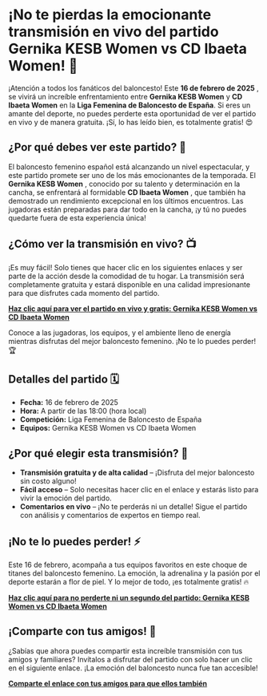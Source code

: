 # ¡No te pierdas la emocionante transmisión en vivo del partido Gernika KESB Women vs CD Ibaeta Women! 🏀

¡Atención a todos los fanáticos del baloncesto! Este **16 de febrero de 2025** , se vivirá un increíble enfrentamiento entre **Gernika KESB Women** y **CD Ibaeta Women** en la **Liga Femenina de Baloncesto de España**. Si eres un amante del deporte, no puedes perderte esta oportunidad de ver el partido en vivo y de manera gratuita. ¡Sí, lo has leído bien, es totalmente gratis! 😍

## ¿Por qué debes ver este partido? 🤔

El baloncesto femenino español está alcanzando un nivel espectacular, y este partido promete ser uno de los más emocionantes de la temporada. El **Gernika KESB Women** , conocido por su talento y determinación en la cancha, se enfrentará al formidable **CD Ibaeta Women** , que también ha demostrado un rendimiento excepcional en los últimos encuentros. Las jugadoras están preparadas para dar todo en la cancha, ¡y tú no puedes quedarte fuera de esta experiencia única!

## ¿Cómo ver la transmisión en vivo? 📺

¡Es muy fácil! Solo tienes que hacer clic en los siguientes enlaces y ser parte de la acción desde la comodidad de tu hogar. La transmisión será completamente gratuita y estará disponible en una calidad impresionante para que disfrutes cada momento del partido.

**[Haz clic aquí para ver el partido en vivo y gratis: Gernika KESB Women vs CD Ibaeta Women](https://tinyurl.com/livestreamfreeo?st=Gernika+KESB+Women+vs+CD+Ibaeta+Women&si=ghc)**

Conoce a las jugadoras, los equipos, y el ambiente lleno de energía mientras disfrutas del mejor baloncesto femenino. ¡No te lo puedes perder! 🏆

## Detalles del partido 🗓️

- **Fecha:** 16 de febrero de 2025
- **Hora:** A partir de las 18:00 (hora local)
- **Competición:** Liga Femenina de Baloncesto de España
- **Equipos:** Gernika KESB Women vs CD Ibaeta Women

## ¿Por qué elegir esta transmisión? 📡

- **Transmisión gratuita y de alta calidad** – ¡Disfruta del mejor baloncesto sin costo alguno!
- **Fácil acceso** – Solo necesitas hacer clic en el enlace y estarás listo para vivir la emoción del partido.
- **Comentarios en vivo** – ¡No te perderás ni un detalle! Sigue el partido con análisis y comentarios de expertos en tiempo real.

## ¡No te lo puedes perder! ⚡

Este 16 de febrero, acompaña a tus equipos favoritos en este choque de titanes del baloncesto femenino. La emoción, la adrenalina y la pasión por el deporte estarán a flor de piel. Y lo mejor de todo, ¡es totalmente gratis! 🔥

**[Haz clic aquí para no perderte ni un segundo del partido: Gernika KESB Women vs CD Ibaeta Women](https://tinyurl.com/livestreamfreeo?st=Gernika+KESB+Women+vs+CD+Ibaeta+Women&si=ghc)**

## ¡Comparte con tus amigos! 📲

¿Sabías que ahora puedes compartir esta increíble transmisión con tus amigos y familiares? Invítalos a disfrutar del partido con solo hacer un clic en el siguiente enlace. ¡La emoción del baloncesto nunca fue tan accesible!

**[Comparte el enlace con tus amigos para que ellos también](https://tinyurl.com/livestreamfreeo?st=Gernika+KESB+Women+vs+CD+Ibaeta+Women&si=ghc)**
